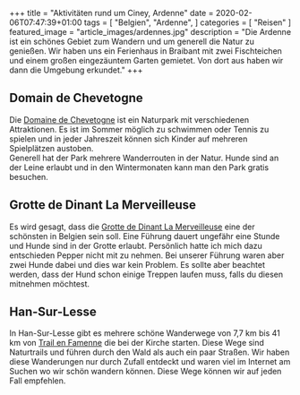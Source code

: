 +++
title =  "Aktivitäten rund um Ciney, Ardenne"
date = 2020-02-06T07:47:39+01:00
tags = [
    "Belgien",
    "Ardenne",
]
categories = [
    "Reisen"
]
featured_image = "article_images/ardennes.jpg"
description = "Die Ardenne ist ein schönes Gebiet zum Wandern und um generell die Natur zu genießen. Wir haben uns ein Ferienhaus in Braibant mit zwei Fischteichen und einem großen eingezäuntem Garten gemietet. Von dort aus haben wir dann die Umgebung erkundet."
+++

## Domain de Chevetogne
Die [Domaine de Chevetogne](http://www.domainedechevetogne.be/) ist ein Naturpark mit verschiedenen Attraktionen. Es ist im Sommer möglich zu schwimmen oder Tennis zu spielen und in jeder Jahreszeit können sich Kinder auf mehreren Spielplätzen austoben.  
Generell hat der Park mehrere Wanderrouten in der Natur. Hunde sind an der Leine erlaubt und in den Wintermonaten kann man den Park gratis besuchen.

## Grotte de Dinant La Merveilleuse
Es wird gesagt, dass die [Grotte de Dinant La Merveilleuse](https://www.valleedelameuse-tourisme.be/grotte-de-dinant-la-merveilleuse.html?lang=en) eine der schönsten in Belgien sein soll. Eine Führung dauert ungefähr eine Stunde und Hunde sind in der Grotte erlaubt. Persönlich hatte ich mich dazu entschieden Pepper nicht mit zu nehmen. Bei unserer Führung waren aber zwei Hunde dabei und dies war kein Problem. Es sollte aber beachtet werden, dass der Hund schon einige Treppen laufen muss, falls du diesen mitnehmen möchtest.

## Han-Sur-Lesse
In Han-Sur-Lesse gibt es mehrere schöne Wanderwege von 7,7 km bis 41 km von [Trail en Famenne](https://www.famenneardenne.be/en/hades_offre/trail-en-famenne/) die bei der Kirche starten. Diese Wege sind Naturtrails und führen durch den Wald als auch ein paar Straßen. Wir haben diese Wanderungen nur durch Zufall entdeckt und waren viel im Internet am Suchen wo wir schön wandern können. Diese Wege können wir auf jeden Fall empfehlen.
